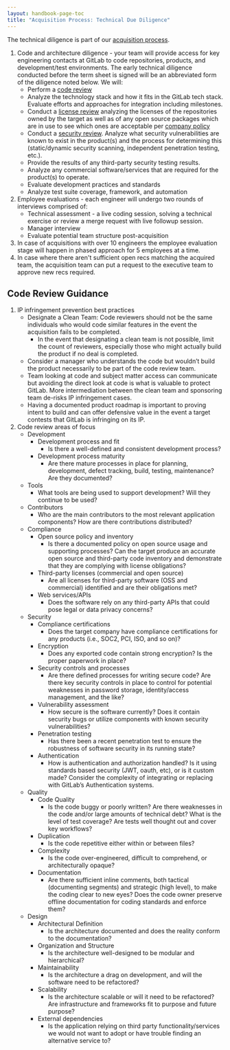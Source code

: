 ```yaml
---
layout: handbook-page-toc
title: "Acquisition Process: Technical Due Diligence"
---
```


The technical diligence is part of our [acquisition process](/handbook/acquisitions/acquisition-process/).

1. Code and architecture diligence - your team will provide access for key engineering contacts at GitLab to code repositories, products, and development/test environments. The early technical diligence conducted before the term sheet is signed will be an abbreviated form of the diligence noted below. We will:
    - Perform a [code review](#code-review-guidance)
    - Analyze the technology stack and how it fits in the GitLab tech stack.  Evaluate efforts and approaches for integration including milestones.
    - Conduct a [license review](https://docs.gitlab.com/ee/user/application_security/#quick-start) analyzing the licenses of the repositories owned by the target as well as of any open source packages which are in use to see which ones are acceptable per [company policy](https://about.gitlab.com/handbook/engineering/open-source/#acceptable-licenses)
    - Conduct a [security review](https://docs.gitlab.com/ee/user/application_security/#quick-start).  Analyze what security vulnerabilities are known to exist in the product(s) and the process for determining this (static/dynamic security scanning, independent penetration testing, etc.).
    - Provide the results of any third-party security testing results.
    - Analyze any commercial software/services that are required for the product(s) to operate.
    - Evaluate development practices and standards
    - Analyze test suite coverage, framework, and automation
1. Employee evaluations - each engineer will undergo two rounds of interviews comprised of:
    - Technical assessment - a live coding session, solving a technical exercise or review a merge request with live followup session.
    - Manager interview
    - Evaluate potential team structure post-acquisition
1. In case of acquisitions with over 10 engineers the employee evaluation stage will happen in phased approach for 5 employees at a time.
1. In case where there aren't sufficient open recs matching the acquired team, the acquisition team can put a request to the executive team to approve new recs required.

## Code Review Guidance

1. IP infringement prevention best practices
    - Designate a Clean Team: Code reviewers should not be the same individuals who would code similar features in the event the acquisition fails to be completed.
        - In the event that designating a clean team is not possible, limit the count of reviewers, especially those who might actually build the product if no deal is completed.
    - Consider a manager who understands the code but wouldn’t build the product necessarily to be part of the code review team.
    - Team looking at code and subject matter access can communicate but avoiding the direct look at code is what is valuable to protect GitLab. More intermediation between the clean team and sponsoring team de-risks IP infringement cases.
    - Having a documented product roadmap is important to proving intent to build and can offer defensive value in the event a target contests that GitLab is infringing on its IP.
1. Code review areas of focus
    - Development
        - Development process and fit
            - Is there a well-defined and consistent development process?
        - Development process maturity
            - Are there mature processes in place for planning, development, defect tracking, build, testing, maintenance? Are they documented?
    - Tools
        - What tools are being used to support development? Will they continue to be used?
    - Contributors
        - Who are the main contributors to the most relevant application components? How are there contributions distributed?
    - Compliance
        - Open source policy and inventory
            - Is there a documented policy on open source usage and supporting processes? Can the target produce an accurate open source and third-party code inventory and demonstrate that they are complying with license obligations?
        - Third-party licenses (commercial and open source)
            - Are all licenses for third-party software (OSS and commercial) identified and are their obligations met?
        - Web services/APIs
            - Does the software rely on any third-party APIs that could pose legal or data privacy concerns?
    - Security
        - Compliance certifications
            - Does the target company have compliance certifications for any products (i.e., SOC2, PCI, ISO, and so on)?
        - Encryption
            - Does any exported code contain strong encryption? Is the proper paperwork in place?
        - Security controls and processes
            - Are there defined processes for writing secure code? Are there key security controls in place to control for potential weaknesses in password storage, identity/access management, and the like?
        - Vulnerability assessment
            - How secure is the software currently? Does it contain security bugs or utilize components with known security vulnerabilities?
        - Penetration testing
            - Has there been a recent penetration test to ensure the robustness of software security in its running state?
        - Authentication
            - How is authentication and authorization handled?  Is it using standards based security (JWT, oauth, etc), or is it custom made?  Consider the complexity of integrating or replacing with GitLab’s Authentication systems.
    - Quality
        - Code Quality
            - Is the code buggy or poorly written? Are there weaknesses in the code and/or large amounts of technical debt?
            What is the level of test coverage? Are tests well thought out and cover key workflows?
        - Duplication
            - Is the code repetitive either within or between files?
        - Complexity
            - Is the code over-engineered, difficult to comprehend, or architecturally opaque?
        - Documentation
            - Are there sufficient inline comments, both tactical (documenting segments) and strategic (high level), to make the coding clear to new eyes? Does the code owner preserve offline documentation for coding standards and enforce them? 
    - Design
        - Architectural Definition
            - Is the architecture documented and does the reality conform to the documentation? 
        - Organization and Structure
            - Is the architecture well-designed to be modular and hierarchical?
        - Maintainability
            - Is the architecture a drag on development, and will the software need to be refactored?
        - Scalability
          -  Is the architecture scalable or will it need to be refactored? Are infrastructure and frameworks fit to purpose and future purpose?
        - External dependencies
            - Is the application relying on third party functionality/services we would not want to adopt or have trouble finding an alternative service to?






